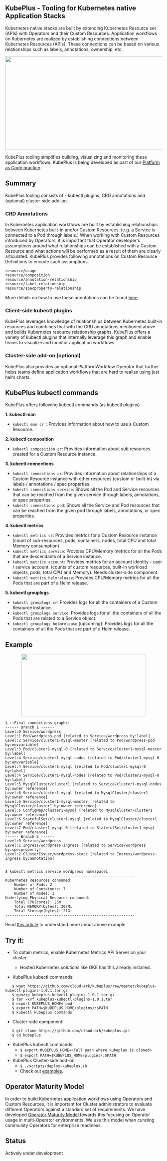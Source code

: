 ## KubePlus - Tooling for Kubernetes native Application Stacks

Kubernetes native stacks are built by extending Kubernetes Resource set (APIs) with Operators and their Custom Resources. Application workflows on Kubernetes are realized by establishing connections between Kubernetes Resources (APIs). These connections can be based on various relationships such as labels, annotations, ownership, etc.

<p align="center">
<img src="./docs/application-workflow.png" width="800" height="300">
</p>

KubePlus tooling simplifies building, visualizing and monitoring these application workflows. KubePlus is being developed as part of our [Platform as Code practice](https://cloudark.io/platform-as-code).

## Summary

KubePlus tooling consists of - kubectl plugins, CRD annotations and (optional) cluster-side add-on.

### CRD Annotations

In Kubernetes application workflows are built by establishing relationships between Kubernetes built-in and/or Custom Resources. (e.g. a Service is connected to a Pod through labels.) When working with Custom Resources introduced by Operators, it is important that Operator developer's assumptions around what relationships can be established with a Custom Resource and what actions will be performed as a result of them are clearly articulated. KubePlus provides following annotations on Custom Resource Definitions to encode such assumptions.

```
resource/usage
resource/composition
resource/annotation-relationship
resource/label-relationship
resource/specproperty-relationship
```

More details on how to use these annotations can be found [here](./details.rst).

### Client-side kubectl plugins

KubePlus leverages knowledge of relationships between Kubernetes built-in resources and combines that with the CRD annotations mentioned above and builds Kubernetes resource relationship graphs. KubePlus offers a variety of kubectl plugins that internally leverage this graph and enable teams to visualize and monitor application workflows.

### Cluster-side add-on (optional)

KubePlus also provides an optional PlatformWorkflow Operator that further helps teams define application workflows that are hard to realize using just helm charts.

## KubePlus kubectl commands

KubePlus offers following kubectl commands (as kubectl plugins)

**1. kubectl man**

- ``kubectl man cr ``: Provides information about how to use a Custom Resource.

**2. kubectl composition**

- ``kubectl composition cr``: Provides information about sub resources created for a Custom Resource instance.

**3. kubectl connections**

- ``kubectl connections cr``: Provides information about relationships of a Custom Resource instance with other resources (custom or built-in) via labels / annotations / spec properties.
- ``kubectl connections service``: Shows all the Pod and Service resources that can be reached from the given service through labels, annotations, or spec properties. 
- ``kubectl connections pod``: Shows all the Service and Pod resources that can be reached from the given pod through labels, annotations, or spec properties.

**4. kubectl metrics**

- ``kubectl metrics cr``: Provides metrics for a Custom Resource instance (count of sub-resources, pods, containers, nodes, total CPU and total Memory consumption).
- ``kubectl metrics service``: Provides CPU/Memory metrics for all the Pods that are descendants of a Service instance. 
- ``kubectl metrics account``: Provides metrics for an account identity - user / service account. (counts of custom resources, built-in workload objects, pods, total CPU and Memory). Needs cluster-side component.
- ``kubectl metrics helmrelease``: Provides CPU/Memory metrics for all the Pods that are part of a Helm release.

**5. kubectl grouplogs**

- ``kubectl grouplogs cr``: Provides logs for all the containers of a Custom Resource instance.
- ``kubectl grouplogs service``: Provides logs for all the containers of all the Pods that are related to a Service object.
- ``kubectl grouplogs helmrelease`` (upcoming): Provides logs for all the containers of all the Pods that are part of a Helm release.


## Example

<p align="center">
<img src="./docs/clusterissuer-mysqlcluster.png" width="400" height="200" class="center">
</p>

``` 
$ ::Final connections graph::
------ Branch 1 ------
Level:0 Service/wordpress
Level:1 Pod/wordpress-pod [related to Service/wordpress by:label]
Level:2 Service/cluster1-mysql-master [related to Pod/wordpress-pod by:envvariable]
Level:3 Pod/cluster1-mysql-0 [related to Service/cluster1-mysql-master by:label]
Level:4 Service/cluster1-mysql-nodes [related to Pod/cluster1-mysql-0 by:envvariable]
Level:4 Service/cluster1-mysql [related to Pod/cluster1-mysql-0 by:label]
Level:4 Service/cluster1-mysql-nodes [related to Pod/cluster1-mysql-0 by:label]
Level:5 MysqlCluster/cluster1 [related to Service/cluster1-mysql-nodes by:owner reference]
Level:6 Service/cluster1-mysql [related to MysqlCluster/cluster1 by:owner reference]
Level:6 Service/cluster1-mysql-master [related to MysqlCluster/cluster1 by:owner reference]
Level:6 ConfigMap/cluster1-mysql [related to MysqlCluster/cluster1 by:owner reference]
Level:6 StatefulSet/cluster1-mysql [related to MysqlCluster/cluster1 by:owner reference]
Level:7 Pod/cluster1-mysql-0 [related to StatefulSet/cluster1-mysql by:owner reference]
------ Branch 2 ------
Level:0 Service/wordpress
Level:1 Ingress/wordpress-ingress [related to Service/wordpress by:specproperty]
Level:2 ClusterIssuer/wordpress-stack [related to Ingress/wordpress-ingress by:annotation]


$ kubectl metrics service wordpress namespace1
---------------------------------------------------------- 
Kubernetes Resources consumed:
    Number of Pods: 2
    Number of Containers: 7
    Number of Nodes: 1
Underlying Physical Resoures consumed:
    Total CPU(cores): 25m
    Total MEMORY(bytes): 307Mi
    Total Storage(bytes): 21Gi
---------------------------------------------------------- 
```

Read [this article](https://medium.com/@cloudark/kubernetes-resource-relationship-graphs-for-application-level-insights-70139e19fb0) to understand more about above example.

## Try it:

- To obtain metrics, enable Kubernetes Metrics API Server on your cluster.
  - Hosted Kubernetes solutions like GKE has this already installed.

- KubePlus kubectl commands:

```
   $ wget https://github.com/cloud-ark/kubeplus/raw/master/kubeplus-kubectl-plugins-1.0.1.tar.gz
   $ gunzip kubeplus-kubectl-plugins-1.0.1.tar.gz
   $ tar -xvf kubeplus-kubectl-plugins-1.0.1.tar
   $ export KUBEPLUS_HOME=`pwd`
   $ export PATH=$KUBEPLUS_HOME/plugins/:$PATH
   $ kubectl kubeplus commands
```

- Cluster-side component:

```
   $ git clone https://github.com/cloud-ark/kubeplus.git
   $ cd kubeplus
```
- KubePlus kubectl commands:
  - ```$ export KUBEPLUS_HOME=<Full path where kubeplus is cloned>```
  - ```$ export PATH=$KUBEPLUS_HOME/plugins/:$PATH```
- KubePlus Cluster-side add-on:
  - ```$ ./scripts/deploy-kubeplus.sh```
  - Check out [examples](./examples/moodle-with-presslabs/).

## Operator Maturity Model

In order to build Kubernetes application workflows using Operators and Custom Resources, it is important for Cluster administrators to evaluate different Operators against a standard set of requirements. We have developed [Operator Maturity Model](https://github.com/cloud-ark/kubeplus/blob/master/Guidelines.md) towards this focusing on Operator usage in multi-Operator environments. We use this model when curating community Operators for enterprise readiness. 


## Status

Actively under development

